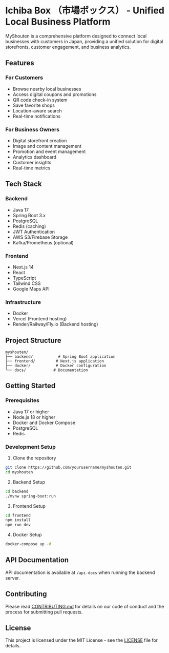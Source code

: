 # Ichiba Box （市場ボックス） - Unified Local Business Platform

MyShouten is a comprehensive platform designed to connect local businesses with customers in Japan, providing a unified solution for digital storefronts, customer engagement, and business analytics.

## Features

### For Customers
- Browse nearby local businesses
- Access digital coupons and promotions
- QR code check-in system
- Save favorite shops
- Location-aware search
- Real-time notifications

### For Business Owners
- Digital storefront creation
- Image and content management
- Promotion and event management
- Analytics dashboard
- Customer insights
- Real-time metrics

## Tech Stack

### Backend
- Java 17
- Spring Boot 3.x
- PostgreSQL
- Redis (caching)
- JWT Authentication
- AWS S3/Firebase Storage
- Kafka/Prometheus (optional)

### Frontend
- Next.js 14
- React
- TypeScript
- Tailwind CSS
- Google Maps API

### Infrastructure
- Docker
- Vercel (Frontend hosting)
- Render/Railway/Fly.io (Backend hosting)

## Project Structure
```
myshouten/
├── backend/           # Spring Boot application
├── frontend/         # Next.js application
├── docker/           # Docker configuration
└── docs/            # Documentation
```

## Getting Started

### Prerequisites
- Java 17 or higher
- Node.js 18 or higher
- Docker and Docker Compose
- PostgreSQL
- Redis

### Development Setup

1. Clone the repository
```bash
git clone https://github.com/yourusername/myshouten.git
cd myshouten
```

2. Backend Setup
```bash
cd backend
./mvnw spring-boot:run
```

3. Frontend Setup
```bash
cd frontend
npm install
npm run dev
```

4. Docker Setup
```bash
docker-compose up -d
```

## API Documentation

API documentation is available at `/api-docs` when running the backend server.

## Contributing

Please read [CONTRIBUTING.md](CONTRIBUTING.md) for details on our code of conduct and the process for submitting pull requests.

## License

This project is licensed under the MIT License - see the [LICENSE](LICENSE) file for details. 
